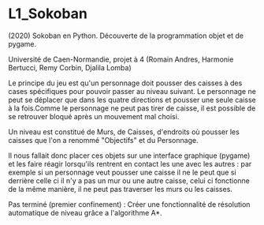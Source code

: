 # L1_Sokoban
(2020) Sokoban en Python. Découverte de la programmation objet et de pygame.

Université de Caen-Normandie, projet à 4 (Romain Andres, Harmonie Bertucci, Remy Corbin, Djalila Lomba)

Le principe du jeu est qu'un personnage doit pousser des caisses à des
cases spécifiques pour pouvoir passer au niveau suivant. Le personnage ne
peut se déplacer que dans les quatre directions et pousser une seule caisse à
la fois.Comme le personnage ne peut pas tirer de caisse, il est possible de se
retrouver bloqué après un mouvement mal choisi.

Un niveau est constitué de Murs, de Caisses, d'endroits où pousser les
caisses que l'on a renommé "Objectifs" et du Personnage.

Il nous fallait donc placer ces objets sur une interface graphique (pygame)
et les faire réagir lorsqu'ils rentrent en contact les une avec les autres : par
exemple si un personnage veut pousser une caisse il ne le peut que si derrière
celle ci il n'y a pas un mur ou une autre caisse, celui ci fonctionne de la même
manière, il ne peut pas traverser les murs ou les caisses.

Pas terminé (premier confinement) : Créer une fonctionnalité de résolution automatique de
niveau grâce a l'algorithme A*.
